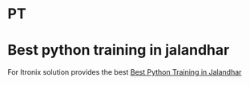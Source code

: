 # PT
<head>
  <title> Best Python training in jalandhar</title>
  </head>
  <body>
  <h1> Best python training in jalandhar</h1>
    <p> For Itronix solution provides the best <a href="https://itronixsolution.com">Best Python Training in Jalandhar</a>
  </body>
